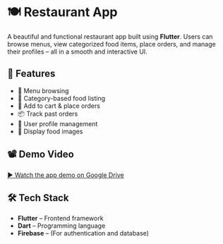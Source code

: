 # 🍽️ Restaurant App

A beautiful and functional restaurant app built using **Flutter**. Users can browse menus, view categorized food items, place orders, and manage their profiles – all in a smooth and interactive UI.

## 🚀 Features

- 🧾 Menu browsing
- 🍔 Category-based food listing
- 🛒 Add to cart & place orders
- 📦 Track past orders
- 👤 User profile management
- 📸 Display food images

## 📽️ Demo Video

[▶️ Watch the app demo on Google Drive](https://drive.google.com/file/d/1M2qfoIQ-Mh35zHk9Du4wqmB31AUzaEdt/view?usp=drivesdk)

## 🛠️ Tech Stack

- **Flutter** – Frontend framework
- **Dart** – Programming language
- **Firebase** – (For authentication and database)

